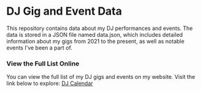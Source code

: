 # DJ Gig and Event Data
This repository contains data about my DJ performances and events. The data is stored in a JSON file named data.json, which includes detailed information about my gigs from 2021 to the present, as well as notable events I've been a part of.

### View the Full List Online
You can view the full list of my DJ gigs and events on my website. 
Visit the link below to explore: 
[DJ Calendar](https://sericakitty.github.io/music)